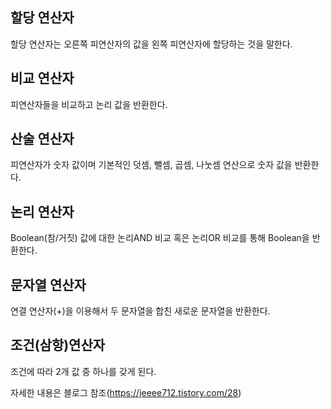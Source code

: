 ## 할당 연산자

할당 연산자는 오른쪽 피연산자의 값을 왼쪽 피연산자에 할당하는 것을 말한다.

## 비교 연산자

피연산자들을 비교하고 논리 값을 반환한다.

## 산술 연산자

피연산자가 숫자 값이며 기본적인 덧셈, 뺄셈, 곱셈, 나눗셈 연산으로 숫자 값을 반환한다.

## 논리 연산자

Boolean(참/거짓) 값에 대한 논리AND 비교 혹은 논리OR 비교를 통해 Boolean을 반환한다.

## 문자열 연산자

연결 연산자(+)을 이용해서 두 문자열을 합친 새로운 문자열을 반환한다.

## 조건(삼항)연산자

조건에 따라 2개 값 중 하나를 갖게 된다.

자세한 내용은 블로그 참조(https://jeeee712.tistory.com/28)
